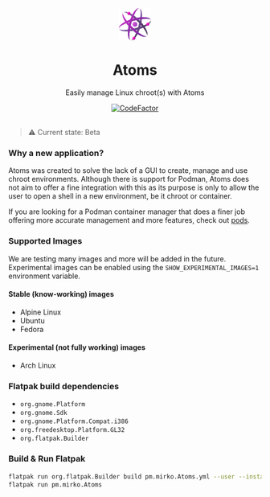 <div align="center">
  <img src="https://raw.githubusercontent.com/AtomsDevs/Atoms/main/data/icons/hicolor/scalable/apps/pm.mirko.Atoms.svg" width="64">
  <h1 align="center">Atoms</h1>
  <p align="center">Easily manage Linux chroot(s) with Atoms</p>
  <a href="https://www.codefactor.io/repository/github/AtomsDevs/Atoms"><img src="https://www.codefactor.io/repository/github/AtomsDevs/Atoms/badge" alt="CodeFactor" /></a>
</div>

<br/>

> ⚠️ Current state: Beta

### Why a new application?
Atoms was created to solve the lack of a GUI to create, manage and use chroot 
environments. Although there is support for Podman, Atoms does not aim to offer 
a fine integration with this as its purpose is only to allow the user to open a 
shell in a new environment, be it chroot or container.

If you are looking for a Podman container manager that does a finer job offering 
more accurate management and more features, check out [pods](https://github.com/marhkb/pods).

### Supported Images
We are testing many images and more will be added in the future. Experimental images
can be enabled using the `SHOW_EXPERIMENTAL_IMAGES=1` environment variable.

#### Stable (know-working) images
- Alpine Linux
- Ubuntu
- Fedora

#### Experimental (not fully working) images
- Arch Linux

### Flatpak build dependencies
- `org.gnome.Platform`
- `org.gnome.Sdk`
- `org.gnome.Platform.Compat.i386`
- `org.freedesktop.Platform.GL32`
- `org.flatpak.Builder`


### Build & Run Flatpak
```bash
flatpak run org.flatpak.Builder build pm.mirko.Atoms.yml --user --install --force-clean
flatpak run pm.mirko.Atoms
```